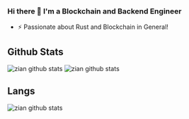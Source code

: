 ### Hi there 👋 I'm a Blockchain and Backend Engineer

- ⚡ Passionate about Rust and Blockchain in General!


## Github Stats
<img alt="zian github stats" src="https://github-readme-stats.vercel.app/api?username=zianksm&private=true&theme=dark"></img>
<img alt="zian github stats" src="https://github-readme-streak-stats.herokuapp.com/?user=zianksm&theme=dark"></img>


## Langs
<img alt="zian github stats" src="https://github-readme-stats.vercel.app/api/top-langs?username=zianksm&show_icons=true&locale=en&layout=compact&theme=dark"></img>

<!--
**zianksm/zianksm** is a ✨ _special_ ✨ repository because its `README.md` (this file) appears on your GitHub profile.


Here are some ideas to get you started:

- 🔭 I’m currently working on ...
- 🌱 I’m currently learning ...
- 👯 I’m looking to collaborate on ...
- 🤔 I’m looking for help with ...
- 💬 Ask me about ...
- 📫 How to reach me: ...
- 😄 Pronouns: ...
- ⚡ Fun fact: ...
-->
